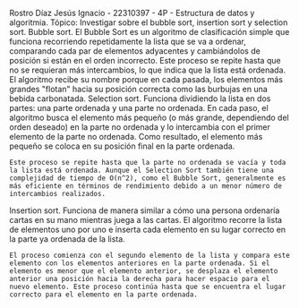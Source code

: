 Rostro Díaz Jesús Ignacio - 22310397 - 4P - Estructura de datos y algoritmia.
Tópico: Investigar sobre el bubble sort, insertion sort y selection sort.
Bubble sort.
    El Bubble Sort es un algoritmo de clasificación simple que funciona recorriendo repetidamente la lista que se va a ordenar, comparando cada par de elementos adyacentes y cambiándolos de posición si están en el orden incorrecto. Este proceso se repite hasta que no se requieran más intercambios, lo que indica que la lista está ordenada.
    El algoritmo recibe su nombre porque en cada pasada, los elementos más grandes "flotan" hacia su posición correcta como las burbujas en una bebida carbonatada. 
Selection sort.
    Funciona dividiendo la lista en dos partes: una parte ordenada y una parte no ordenada. En cada paso, el algoritmo busca el elemento más pequeño (o más grande, dependiendo del orden deseado) en la parte no ordenada y lo intercambia con el primer elemento de la parte no ordenada. Como resultado, el elemento más pequeño se coloca en su posición final en la parte ordenada.

    Este proceso se repite hasta que la parte no ordenada se vacía y toda la lista está ordenada. Aunque el Selection Sort también tiene una complejidad de tiempo de O(n^2), como el Bubble Sort, generalmente es más eficiente en términos de rendimiento debido a un menor número de intercambios realizados.
Insertion sort.
    Funciona de manera similar a cómo una persona ordenaría cartas en su mano mientras juega a las cartas. El algoritmo recorre la lista de elementos uno por uno e inserta cada elemento en su lugar correcto en la parte ya ordenada de la lista.

    El proceso comienza con el segundo elemento de la lista y compara este elemento con los elementos anteriores en la parte ordenada. Si el elemento es menor que el elemento anterior, se desplaza el elemento anterior una posición hacia la derecha para hacer espacio para el nuevo elemento. Este proceso continúa hasta que se encuentra el lugar correcto para el elemento en la parte ordenada.